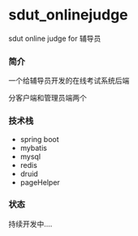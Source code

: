 # sdut_onlinejudge
sdut online judge for 辅导员

### 简介
一个给辅导员开发的在线考试系统后端

分客户端和管理员端两个

### 技术栈
* spring boot
* mybatis
* mysql
* redis
* druid
* pageHelper

### 状态
持续开发中....
